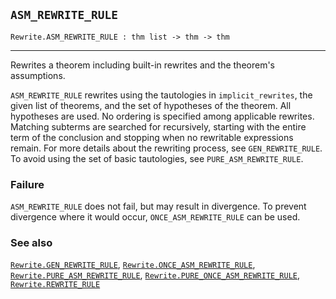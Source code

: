 ## `ASM_REWRITE_RULE`

``` hol4
Rewrite.ASM_REWRITE_RULE : thm list -> thm -> thm
```

------------------------------------------------------------------------

Rewrites a theorem including built-in rewrites and the theorem's
assumptions.

`ASM_REWRITE_RULE` rewrites using the tautologies in
`implicit_rewrites`, the given list of theorems, and the set of
hypotheses of the theorem. All hypotheses are used. No ordering is
specified among applicable rewrites. Matching subterms are searched for
recursively, starting with the entire term of the conclusion and
stopping when no rewritable expressions remain. For more details about
the rewriting process, see `GEN_REWRITE_RULE`. To avoid using the set of
basic tautologies, see `PURE_ASM_REWRITE_RULE`.

### Failure

`ASM_REWRITE_RULE` does not fail, but may result in divergence. To
prevent divergence where it would occur, `ONCE_ASM_REWRITE_RULE` can be
used.

### See also

[`Rewrite.GEN_REWRITE_RULE`](#Rewrite.GEN_REWRITE_RULE),
[`Rewrite.ONCE_ASM_REWRITE_RULE`](#Rewrite.ONCE_ASM_REWRITE_RULE),
[`Rewrite.PURE_ASM_REWRITE_RULE`](#Rewrite.PURE_ASM_REWRITE_RULE),
[`Rewrite.PURE_ONCE_ASM_REWRITE_RULE`](#Rewrite.PURE_ONCE_ASM_REWRITE_RULE),
[`Rewrite.REWRITE_RULE`](#Rewrite.REWRITE_RULE)
